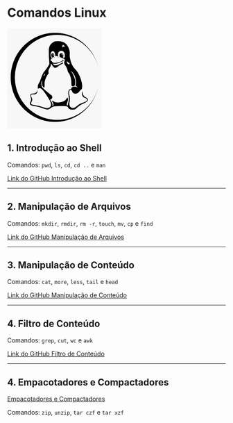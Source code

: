 # Comandos Linux 
![tux](/img/tux.png)

## 1. Introdução ao Shell

Comandos: `pwd`, `ls`, `cd`, `cd ..` e `man` 

[Link do GitHub Introdução ao Shell](https://github.com/Loacir-Zen/comandos-linux/blob/main/Introducao-ao-Shell.md)


-----------

## 2. Manipulação de Arquivos

Comandos: `mkdir`, `rmdir`, `rm -r`, `touch`, `mv`, `cp` e `find`

[Link do GitHub Manipulação de Arquivos](https://github.com/Loacir-Zen/comandos-linux/blob/main/Manipulacao-de-Arquivo.md)



-----------

## 3. Manipulação de Conteúdo

Comandos: `cat`, `more`, `less`, `tail` e `head`

[Link do GitHub Manipulação de Conteúdo](https://github.com/Loacir-Zen/comandos-linux/blob/main/Manipulacao-de-Conteudo.md)



-----------

## 4. Filtro de Conteúdo

Comandos: `grep`, `cut`, `wc` e `awk`

[Link do GitHub Filtro de Conteúdo](https://github.com/Loacir-Zen/comandos-linux/blob/main/Filtro-de-Conteudo.md)

-----------

## 4. Empacotadores e Compactadores

[Empacotadores e Compactadores](https://github.com/Loacir-Zen/comandos-linux/blob/main/Empacotadores-e-Compactadores.md)

Comandos: `zip`, `unzip`, `tar czf` e `tar xzf`


